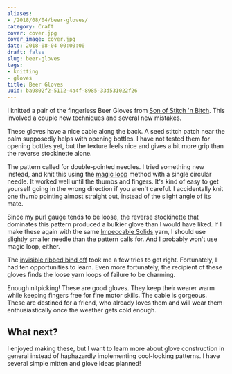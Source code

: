 ```yaml
---
aliases:
- /2018/08/04/beer-gloves/
category: Craft
cover: cover.jpg
cover_image: cover.jpg
date: 2018-08-04 00:00:00
draft: false
slug: beer-gloves
tags:
- knitting
- gloves
title: Beer Gloves
uuid: ba9802f2-5112-4a4f-8985-33d531022f26
---
```


I knitted a pair of the fingerless Beer Gloves from [Son of Stitch 'n Bitch][]. This involved a couple new
techniques and several new mistakes.

[Son of Stitch 'n Bitch]: https://www.goodreads.com/book/show/170305.Son_of_Stitch_n_Bitch
<!--more-->

These gloves have a nice cable along the back. A seed stitch patch near the palm supposedly helps with
opening bottles. I have not tested them for opening bottles yet, but the texture feels nice and gives a bit
more grip than the reverse stockinette alone.

The pattern called for double-pointed needles. I tried something new instead, and knit this using the [magic
loop][] method with a single circular needle. It worked well until the thumbs and fingers. It's kind of easy
to get yourself going in the wrong direction if you aren't careful. I accidentally knit one thumb pointing
almost straight out, instead of the slight angle of its mate.

[magic loop]: https://www.craftsy.com/knitting/article/demystifying-the-magic-loop/

Since my purl gauge tends to be loose, the reverse stockinette that dominates this pattern produced a bulkier
glove than I would have liked. If I make these again with the same [Impeccable Solids][] yarn, I should use
slightly smaller needle than the pattern calls for. And I probably won't use magic loop, either.

[Impeccable Solids]: https://www.ravelry.com/yarns/library/loops--threads-impeccable-solids

The [invisible ribbed bind off][] took me a few tries to get right. Fortunately, I had ten opportunities to
learn. Even more fortunately, the recipient of these gloves finds the loose yarn loops of failure to be
charming.

[invisible ribbed bind off]: https://knitfreedom.com/invisible-ribbed-bind-off/

Enough nitpicking! These are good gloves. They keep their wearer warm while keeping fingers free for fine
motor skills. The cable is gorgeous. These are destined for a friend, who already loves them and will wear
them enthusiastically once the weather gets cold enough.

## What next?

I enjoyed making these, but I want to learn more about glove construction in general instead of haphazardly
implementing cool-looking patterns. I have several simple mitten and glove ideas planned!